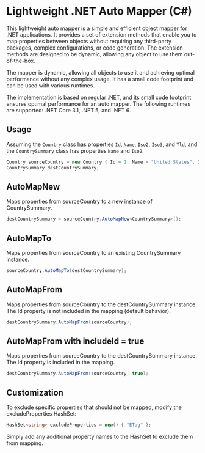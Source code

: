 # Lightweight .NET Auto Mapper (C#)
This lightweight auto mapper is a simple and efficient object mapper for .NET applications. It provides a set of extension methods that enable you to map properties between objects without requiring any third-party packages, complex configurations, or code generation. The extension methods are designed to be dynamic, allowing any object to use them out-of-the-box.

The mapper is dynamic, allowing all objects to use it and achieving optimal performance without any complex usage. It has a small code footprint and can be used with various runtimes.

The implementation is based on regular .NET, and its small code footprint ensures optimal performance for an auto mapper. The following runtimes are supported: .NET Core 3.1, .NET 5, and .NET 6.

## Usage

Assuming the `Country` class has properties `Id`, `Name`, `Iso2`, `Iso3`, and `Tld`, and the `CountrySummary` class has properties `Name` and `Iso2`.

```csharp
Country sourceCountry = new Country { Id = 1, Name = "United States", Iso2 = "US", Iso3 = "USA", Tld = ".us" };
CountrySummary destCountrySummary;
```

## AutoMapNew

Maps properties from sourceCountry to a new instance of CountrySummary.

```csharp
destCountrySummary = sourceCountry.AutoMapNew<CountrySummary>();
```

## AutoMapTo

Maps properties from sourceCountry to an existing CountrySummary instance.

```csharp
sourceCountry.AutoMapTo(destCountrySummary);
```

## AutoMapFrom

Maps properties from sourceCountry to the destCountrySummary instance. The Id property is not included in the mapping (default behavior).

```csharp
destCountrySummary.AutoMapFrom(sourceCountry);
```

## AutoMapFrom with includeId = true

Maps properties from sourceCountry to the destCountrySummary instance. The Id property is included in the mapping.

```csharp
destCountrySummary.AutoMapFrom(sourceCountry, true);
```

## Customization
To exclude specific properties that should not be mapped, modify the excludeProperties HashSet:

```csharp
HashSet<string> excludeProperties = new() { "ETag" };
```

Simply add any additional property names to the HashSet to exclude them from mapping.
